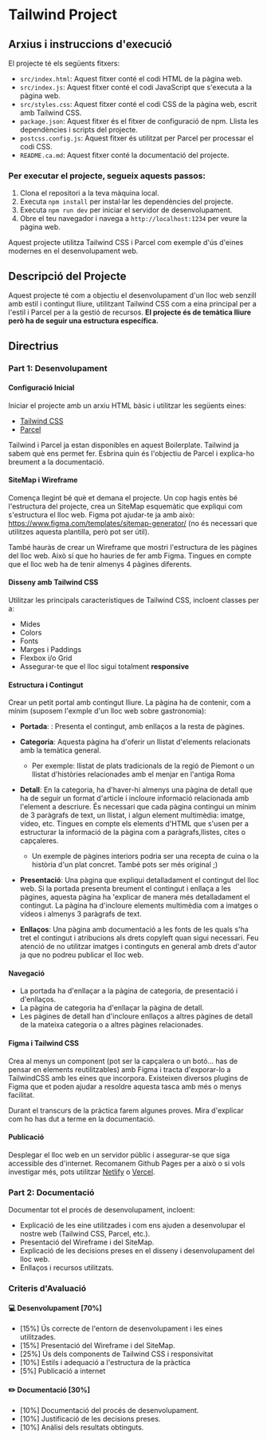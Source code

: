 # Tailwind Project

## Arxius i instruccions d'execució

El projecte té els següents fitxers:

- `src/index.html`: Aquest fitxer conté el codi HTML de la pàgina web.
- `src/index.js`: Aquest fitxer conté el codi JavaScript que s'executa a la pàgina web.
- `src/styles.css`: Aquest fitxer conté el codi CSS de la pàgina web, escrit amb Tailwind CSS.
- `package.json`: Aquest fitxer és el fitxer de configuració de npm. Llista les dependències i scripts del projecte.
- `postcss.config.js`: Aquest fitxer és utilitzat per Parcel per processar el codi CSS.
- `README.ca.md`: Aquest fitxer conté la documentació del projecte.

### Per executar el projecte, segueix aquests passos:

1. Clona el repositori a la teva màquina local.
2. Executa `npm install` per instal·lar les dependències del projecte.
3. Executa `npm run dev` per iniciar el servidor de desenvolupament.
4. Obre el teu navegador i navega a `http://localhost:1234` per veure la pàgina web.

Aquest projecte utilitza Tailwind CSS i Parcel com exemple d'ús d'eines modernes en el desenvolupament web.

## Descripció del Projecte

Aquest projecte té com a objectiu el desenvolupament d'un lloc web senzill amb estil i contingut lliure, utilitzant Tailwind CSS com a eina principal per a l'estil i Parcel per a la gestió de recursos. **El projecte és de temàtica lliure però ha de seguir una estructura específica.**

## Directrius

### Part 1: Desenvolupament

#### Configuració Inicial

Iniciar el projecte amb un arxiu HTML bàsic i utilitzar les següents eines:

- [Tailwind CSS](https://tailwindcss.com/)
- [Parcel](https://v2.parceljs.org/)

Tailwind i Parcel ja estan disponibles en aquest Boilerplate. Tailwind ja sabem què ens permet fer. Esbrina quin és l'objectiu de Parcel i explica-ho breument a la documentació.

#### SiteMap i Wireframe

Comença llegint bé què et demana el projecte. Un cop hagis entès bé l'estructura del projecte, crea un SiteMap esquemàtic que expliqui com s'estructura el lloc web. Figma pot ajudar-te ja amb això: https://www.figma.com/templates/sitemap-generator/ (no és necessari que utilitzes aquesta plantilla, però pot ser útil).

També hauràs de crear un Wireframe que mostri l'estructura de les pàgines del lloc web. Això sí que ho hauries de fer amb Figma. Tingues en compte que el lloc web ha de tenir almenys 4 pàgines diferents.

#### Disseny amb Tailwind CSS

Utilitzar les principals característiques de Tailwind CSS, incloent classes per a:

- Mides
- Colors
- Fonts
- Marges i Paddings
- Flexbox i/o Grid
- Assegurar-te que el lloc sigui totalment **responsive**

#### Estructura i Contingut

Crear un petit portal amb contingut lliure. La pàgina ha de contenir, com a mínim (suposem l'exmple d'un lloc web sobre gastronomia):

- **Portada**: : Presenta el contingut, amb enllaços a la resta de pàgines.
- **Categoria**: Aquesta pàgina ha d'oferir un llistat d'elements relacionats amb la temàtica general.
  - Per exemple: llistat de plats tradicionals de la regió de Piemont o un llistat d'històries relacionades amb el menjar en l'antiga
    Roma
- **Detall**: En la categoria, ha d'haver-hi almenys una pàgina de detall que ha de seguir un format d'article i incloure informació relacionada amb l'element a descriure. És necessari que cada pàgina contingui un mínim de 3 paràgrafs de text, un llistat, i algun element multimèdia: imatge, vídeo, etc. Tingues en compte els elements d'HTML que s'usen per a estructurar la informació de la pàgina com a paràgrafs,llistes, cites o capçaleres.

  - Un exemple de pàgines interiors podria ser una recepta de cuina o la història d'un plat concret. També pots ser més original ;)

- **Presentació**: Una pàgina que expliqui detalladament el contingut del lloc web. Si la portada presenta breument el contingut i enllaça a les pàgines, aquesta pàgina ha 'explicar de manera més detalladament el contingut. La pàgina ha d'incloure elements multimèdia com a imatges o vídeos i almenys 3 paràgrafs de text.
- **Enllaços**: Una pàgina amb documentació a les fonts de les quals s'ha tret el contingut i atribucions als drets copyleft quan sigui necessari. Feu atenció de no utilitzar imatges i continguts en general amb drets d'autor ja que no podreu publicar el lloc web.

#### Navegació

- La portada ha d'enllaçar a la pàgina de categoria, de presentació i d'enllaços.
- La pàgina de categoria ha d'enllaçar la pàgina de detall.
- Les pàgines de detall han d'incloure enllaços a altres pàgines de detall de la mateixa categoria o a altres pàgines relacionades.

#### Figma i Tailwind CSS

Crea al menys un component (pot ser la capçalera o un botó... has de pensar en elements reutilitzables) amb Figma i tracta d'exporar-lo a TailwindCSS amb les eines que incorpora. Existeixen diversos plugins de Figma que et poden ajudar a resoldre aquesta tasca amb més o menys facilitat.

Durant el transcurs de la pràctica farem algunes proves. Mira d'explicar com ho has dut a terme en la documentació.

#### Publicació

Desplegar el lloc web en un servidor públic i assegurar-se que siga accessible des d'internet. Recomanem Github Pages per a això o si vols investigar més, pots utilitzar [Netlify](https://www.netlify.com/) o [Vercel](https://vercel.com/).

### Part 2: Documentació

Documentar tot el procés de desenvolupament, incloent:

- Explicació de les eine utilitzades i com ens ajuden a desenvolupar el nostre web (Tailwind CSS, Parcel, etc.).
- Presentació del Wireframe i del SiteMap.
- Explicació de les decisions preses en el disseny i desenvolupament del lloc web.
- Enllaços i recursos utilitzats.

### Criteris d'Avaluació

#### :computer: **Desenvolupament** [70%]

- [15%] Ús correcte de l'entorn de desenvolupament i les eines utilitzades.
- [15%] Presentació del Wireframe i del SiteMap.
- [25%] Ús dels components de Tailwind CSS i responsivitat
- [10%] Estils i adequació a l'estructura de la pràctica
- [5%] Publicació a internet

#### ✏️ Documentació [30%]

- [10%] Documentació del procés de desenvolupament.
- [10%] Justificació de les decisions preses.
- [10%] Anàlisi dels resultats obtinguts.
